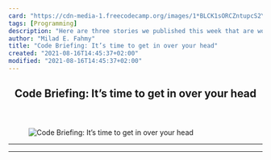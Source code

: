```yaml
---
card: "https://cdn-media-1.freecodecamp.org/images/1*BLCK1sORCZntupcS2YC37A.jpeg"
tags: [Programming]
description: "Here are three stories we published this week that are worth "
author: "Milad E. Fahmy"
title: "Code Briefing: It’s time to get in over your head"
created: "2021-08-16T14:45:37+02:00"
modified: "2021-08-16T14:45:37+02:00"
---
```

<div class="site-wrapper">
<main id="site-main" class="site-main outer">
<div class="inner">
<article class="post-full post tag-programming tag-web-development tag-tech tag-life-lessons tag-startup ">
<header class="post-full-header">
<h1 class="post-full-title">Code Briefing: It’s time to get in over your head</h1>
</header>
<figure class="post-full-image">
<picture>
<source media="(max-width: 700px)" sizes="1px" srcset="data:image/gif;base64,R0lGODlhAQABAIAAAAAAAP///yH5BAEAAAAALAAAAAABAAEAAAIBRAA7 1w">
<source media="(min-width: 701px)" sizes="(max-width: 800px) 400px,
(max-width: 1170px) 700px,
1400px" srcset="https://cdn-media-1.freecodecamp.org/images/1*BLCK1sORCZntupcS2YC37A.jpeg 300w,
https://cdn-media-1.freecodecamp.org/images/1*BLCK1sORCZntupcS2YC37A.jpeg 600w,
https://cdn-media-1.freecodecamp.org/images/1*BLCK1sORCZntupcS2YC37A.jpeg 1000w,
https://cdn-media-1.freecodecamp.org/images/1*BLCK1sORCZntupcS2YC37A.jpeg 2000w">
<img onerror="this.style.display='none'" src="https://cdn-media-1.freecodecamp.org/images/1*BLCK1sORCZntupcS2YC37A.jpeg" alt="Code Briefing: It’s time to get in over your head">
</picture>
</figure>
<section class="post-full-content">
<div class="post-content">
</div>
<hr>
<hr>
</section>
</article>
</div>
</main>
</div>
<!-- Google Tag Manager (noscript) -->
<!-- End Google Tag Manager (noscript) -->
